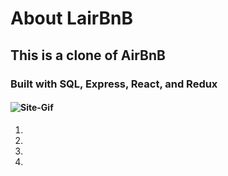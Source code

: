 # About LairBnB
## This is a clone of AirBnB
### Built with SQL, Express, React, and Redux
#### ![Site-Gif](https://gyazo.com/ceddc3aa75e2f7b149cdb31c1e335476)
1.
2.
3.
4.
